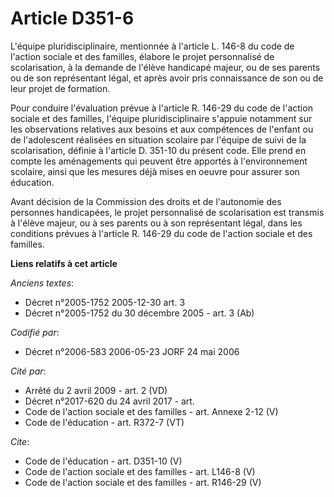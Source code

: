 # Article D351-6

L'équipe pluridisciplinaire, mentionnée à l'article L. 146-8 du code de l'action sociale et des familles, élabore le projet
personnalisé de scolarisation, à la demande de l'élève handicapé majeur, ou de ses parents ou de son représentant légal, et
après avoir pris connaissance de son ou de leur projet de formation. 

Pour conduire l'évaluation prévue à l'article R. 146-29 du code de l'action sociale et des familles, l'équipe
pluridisciplinaire s'appuie notamment sur les observations relatives aux besoins et aux compétences de l'enfant ou de
l'adolescent réalisées en situation scolaire par l'équipe de suivi de la scolarisation, définie à l'article D. 351-10 du
présent code. Elle prend en compte les aménagements qui peuvent être apportés à l'environnement scolaire, ainsi que les
mesures déjà mises en oeuvre pour assurer son éducation. 

Avant décision de la Commission des droits et de l'autonomie des personnes handicapées, le projet personnalisé de
scolarisation est transmis à l'élève majeur, ou à ses parents ou à son représentant légal, dans les conditions prévues à
l'article R. 146-29 du code de l'action sociale et des familles.

**Liens relatifs à cet article**

_Anciens textes_:

  - Décret n°2005-1752 2005-12-30 art. 3
  - Décret n°2005-1752 du 30 décembre 2005 - art. 3 (Ab)

_Codifié par_:

  - Décret n°2006-583 2006-05-23 JORF 24 mai 2006

_Cité par_:

  - Arrêté du 2 avril 2009 - art. 2 (VD)
  - Décret n°2017-620 du 24 avril 2017 - art.
  - Code de l'action sociale et des familles - art. Annexe 2-12 (V)
  - Code de l'éducation - art. R372-7 (VT)

_Cite_:

  - Code de l'éducation - art. D351-10 (V)
  - Code de l'action sociale et des familles - art. L146-8 (V)
  - Code de l'action sociale et des familles - art. R146-29 (V)
